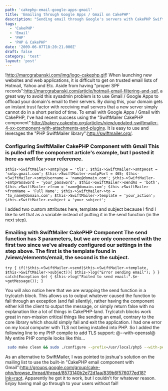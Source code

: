 ```yaml
---
path: 'cakephp-email-google-apps-gmail'
title: 'Emailing through Google Apps / Gmail on CakePHP'
description: "Sending email through Google's servers with CakePHP SwiftMailer component or built-in email component."
tags:
  - 'CakePHP'
  - 'Email'
  - 'PHP'
  - 'PHP & CakePHP'
date: '2009-06-07T18:20:21.000Z'
draft: false
category: 'test'
layout: 'post'
---
```


!http://marcgrabanski.com/img/logo-cakephp.gif!
When launching new websites and web applications, it is difficult to get on trusted email lists of Hotmail, Yahoo and Etc. Aside from having "proper SPF records":http://marcgrabanski.com/article/hotmail-email-filtering-and-spf, a great way to avoid this sysadmin problem is to use Gmail / Google Apps to offload your domain's email to their servers. By doing this, your domain gets an instant trust factor with receiving mail servers that a new server simply cannot do in a short period of time. To email with Google Apps / Gmail with CakePHP, I've had recent success using the "SwiftMailer CakePHP component":http://bakery.cakephp.org/articles/view/updated-swiftmailer-4-xx-component-with-attachments-and-plugins. It is easy to use and leverages the "PHP SwiftMailer library":http://swiftmailer.org/.

### Configuring SwiftMailer CakePHP Component with Gmail This is pulled off the component article's example, but I posted it here as well for your reference.

```
$this->SwiftMailer->smtpType = 'tls'; $this->SwiftMailer->smtpHost = 'smtp.gmail.com'; $this->SwiftMailer->smtpPort = 465; $this->SwiftMailer->smtpUsername = 'name@domain.com'; $this->SwiftMailer->smtpPassword = 'your_password'; $this->SwiftMailer->sendAs = 'both'; $this->SwiftMailer->from = 'name@domain.com'; $this->SwiftMailer->fromName = 'Full Name'; $this->SwiftMailer->to = 'to_name@domain.com'; $this->SwiftMailer->template = 'your_action'; $this->SwiftMailer->subject = 'your_subject';
```

I added two custom attributes here, template and subject because I find I like to set that as a variable instead of putting it in the send function (in the next step).

### Emailing with SwiftMailer CakePHP Component The send function has 3 parameters, but we are only concerned with the first two since we've already configured our settings in the step above. The first is the template found in /views/elements/email, the second is the subject.

```
try { if(!$this->SwiftMailer->send($this->SwiftMailer->template, $this->SwiftMailer->subject)){ $this->log("Error sending email"); } } catch(Exception $e) { $this->log("Failed to send email:".$e->getMessage()); }
```

You will also notice here that we are wrapping the send function in a try/catch block. This allows us to output whatever caused the function to fail through an exception (and fail silently), rather having the component either kill the client to output the message, or simply return false with no explanation like a lot of things in CakePHP-land. Try/catch blocks work great in non-mission critical things like sending an email, contrary to the core library which should simply fail and exit the application. I had one error on my local computer with TLS not being installed into PHP. So I added the following line to my PHP compile to add TLS support: @--with-openssl@ My entire PHP compile looks like this...

```bash
 sudo make clean && sudo ./configure --prefix=/usr/local/php5 --with-pear --enable-sockets --with-iodbc=/usr --with-curl=/usr --with-mysql=/usr/local/mysql --without-iconv --with-apxs2=/opt/local/apache2/bin/apxs --with-zlib-dir=../zlib-1.2.3/ --with-jpeg-dir=../jpeg-6b --with-openssl --with-gd --with-freetype2=/Developer/SDKs/MacOSX10.5.sdk/usr/X11/include/freetype2/freetype && sudo make && sudo make install
```

As an alternative to SwiftMailer, I was pointed to joshua's solution on the mailing list to use the built-in "CakePHP email component with Gmail":http://groups.google.com/group/cake-php/browse_thread/thread/8573140b2e72d1aa/839b6f576077ed18?lnk=raot. Apparently he got it to work, but I couldn't for whatever reason. Enjoy having mail go through to your users without fail!
